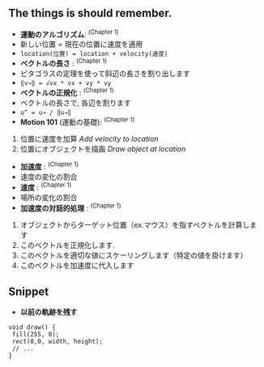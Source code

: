 ## The things is should remember.

- __運動のアルゴリズム__: <sup>(Chapter 1)</sup>
 - 新しい位置 = 現在の位置に速度を適用
 - `location(位置) = location + velocity(速度)`
- __ベクトルの長さ__ : <sup>(Chapter 1)</sup>
 - ピタゴラスの定理を使って斜辺の長さを割り出します
 - `‖v→‖ = √vx * vx + vy * vy`
- __ベクトルの正規化__ : <sup>(Chapter 1)</sup>
 - ベクトルの長さで, 各辺を割ります
 - `u^ = u→ / ‖u→‖`
- __Motion 101__ (運動の基礎): <sup>(Chapter 1)</sup>
 1. 位置に速度を加算 _Add velocity to location_
 1. 位置にオブジェクトを描画 _Draw object at location_
- __加速度__ : <sup>(Chapter 1)</sup>
 - 速度の変化の割合
- __速度__ : <sup>(Chapter 1)</sup>
 - 場所の変化の割合
- __加速度の対話的処理__ : <sup>(Chapter 1)</sup>
 1. オブジェクトからターゲット位置（ex.マウス）を指すベクトルを計算します
 2. このベクトルを正規化します.
 3. このベクトルを適切な値にスケーリングします（特定の値を掛けます）
 4. このベクトルを加速度に代入します

## Snippet

- __以前の軌跡を残す__
```
void draw() {
 fill(255, 0);
 rect(0,0, width, height);
 // ...
}
```
